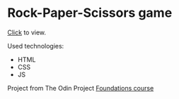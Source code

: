 # Rock-Paper-Scissors game

[Click](https://ginger-owl.github.io/odin-rock-paper-scissors/) to view.

Used technologies:
* HTML
* CSS
* JS

Project from The Odin Project [Foundations course](https://www.theodinproject.com/paths/foundations/courses/foundations)
